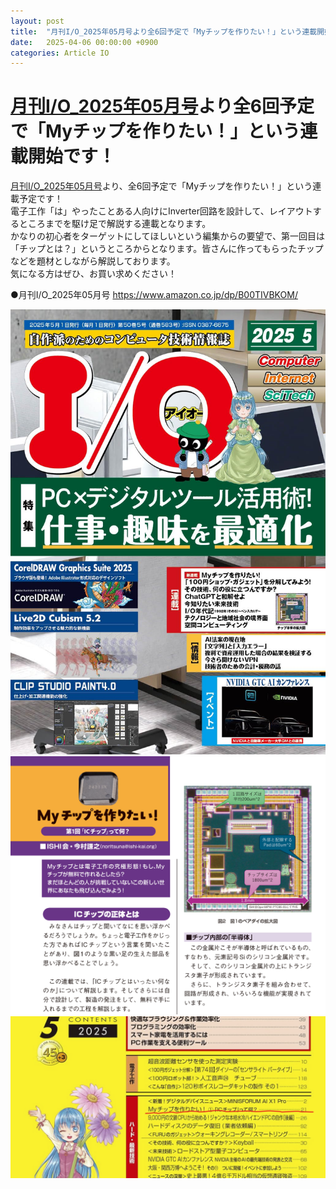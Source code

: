 ```yaml
---
layout: post
title:  "月刊I/O_2025年05月号より全6回予定で「Myチップを作りたい！」という連載開始です！"
date:   2025-04-06 00:00:00 +0900
categories: Article IO
---
```


# [月刊I/O_2025年05月号](https://www.amazon.co.jp/dp/B00TIVBKOM/)より全6回予定で「Myチップを作りたい！」という連載開始です！
[月刊I/O_2025年05月号](https://www.amazon.co.jp/dp/B00TIVBKOM/)より、全6回予定で「Myチップを作りたい！」という連載予定です！  
電子工作「は」やったことある人向けにInverter回路を設計して、レイアウトするところまでを駆け足で解説する連載となります。  
かなりの初心者をターゲットにしてほしいという編集からの要望で、第一回目は「チップとは？」というところからとなります。皆さんに作ってもらったチップなどを題材としながら解説しております。  
気になる方はぜひ、お買い求めください！  

●月刊I/O_2025年05月号
https://www.amazon.co.jp/dp/B00TIVBKOM/

  ![表紙](/assets/images/article/IO/IO_202505_TOP.jpg)  
  ![サンプルページ](/assets/images/article/IO/IO_202505_1stP.png)  
  ![もくじ](/assets/images/article/IO/IO_202505_agenda.png)  

